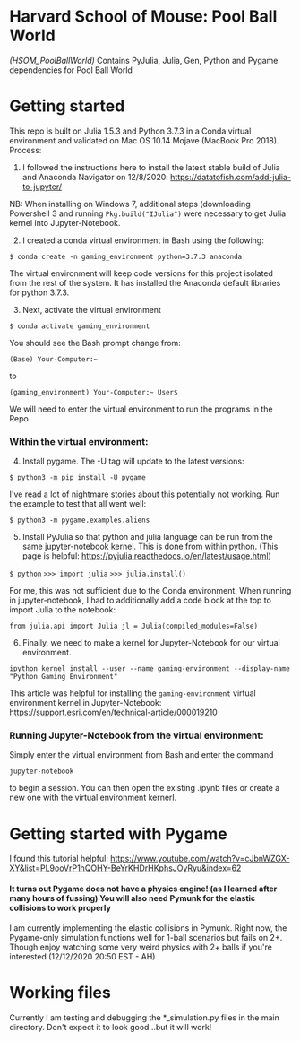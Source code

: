 # Harvard School of Mouse: Pool Ball World 
*(HSOM_PoolBallWorld)* Contains PyJulia, Julia, Gen, Python and Pygame dependencies for Pool Ball World


# Getting started
This repo is built on Julia 1.5.3 and Python 3.7.3 in a Conda virtual environment and validated on Mac OS 10.14 Mojave (MacBook Pro 2018). Process:

1. I followed the instructions here to install the latest stable build of Julia and Anaconda Navigator on 12/8/2020:
https://datatofish.com/add-julia-to-jupyter/

NB: When installing on Windows 7, additional steps (downloading Powershell 3 and running `Pkg.build("IJulia")` were necessary to get Julia kernel into Jupyter-Notebook.

2. I created a conda virtual environment in Bash using the following:

  `$ conda create -n gaming_environment python=3.7.3 anaconda`

  The virtual environment will keep code versions for this project isolated from the rest of the system. It has installed the Anaconda default libraries for python 3.7.3.

3. Next, activate the virtual environment

  `$ conda activate gaming_environment`

 You should see the Bash prompt change from:

  `(Base) Your-Computer:~`

 to

  `(gaming_environment) Your-Computer:~ User$`

 We will need to enter the virtual environment to run the programs in the Repo.


### Within the virtual environment: 

4. Install pygame. The -U tag will update to the latest versions:

  `$ python3 -m pip install -U pygame`

 I've read a lot of nightmare stories about this potentially not working. Run the example to test that all went well:

  `$ python3 -m pygame.examples.aliens`

5. Install PyJulia so that python and julia language can be run from the same jupyter-notebook kernel. This is done from within python.
(This page is helpful: https://pyjulia.readthedocs.io/en/latest/usage.html)

  `$ python`
  `>>> import julia`
  `>>> julia.install()`

 For me, this was not sufficient due to the Conda environment. When running in jupyter-notebook, I had to additionally add a code block at the top to import Julia to the notebook:

  `from julia.api import Julia
  jl = Julia(compiled_modules=False)`

6. Finally, we need to make a kernel for Jupyter-Notebook for our virtual environment. 

  `ipython kernel install --user --name gaming-environment --display-name "Python Gaming Environment"`

 This article was helpful for installing the `gaming-environment` virtual environment kernel in Jupyter-Notebook:
  https://support.esri.com/en/technical-article/000019210


### Running Jupyter-Notebook from the virtual environment:

Simply enter the virtual environment from Bash and enter the command

  `jupyter-notebook`
  
 to begin a session. You can then open the existing .ipynb files or create a new one with the virtual environment kernerl.


# Getting started with Pygame

I found this tutorial helpful:
https://www.youtube.com/watch?v=cJbnWZGX-XY&list=PL9ooVrP1hQOHY-BeYrKHDrHKphsJOyRyu&index=62


#### It turns out Pygame does not have a physics engine! (as I learned after many hours of fussing) You will also need Pymunk for the elastic collisions to work properly

I am currently implementing the elastic collisions in Pymunk. Right now, the Pygame-only simulation functions well for 1-ball scenarios but fails on 2+. Though enjoy watching some very weird physics with 2+ balls if you're interested (12/12/2020 20:50 EST - AH)



# Working files

Currently I am testing and debugging the *_simulation.py files in the main directory. Don't expect it to look good...but it will work!


